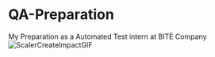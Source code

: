 # QA-Preparation
My Preparation as a Automated Test intern at BITĖ Company
![ScalerCreateImpactGIF](https://user-images.githubusercontent.com/57506521/176906273-3bb9f841-6609-4ad3-8a02-b9f72f77bdce.gif)

